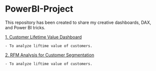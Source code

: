 # PowerBI-Project

This repository has been created to share my creative dashboards, DAX, and Power BI tricks.

[1. Customer Lifetime Value Dashboard](https://github.com/Tubsamon/PowerBI-Project/tree/main/Customer%20Lifetime%20Value)
    
    - To analyze liftime value of customers.
 
[2. RFM Analysis for Customer Segmentation](https://github.com/Tubsamon/PowerBI-Project/tree/main/RFM%20Analysis%20for%20Customer%20Segmentation)

    - To analyze liftime value of customers.
